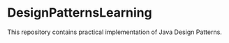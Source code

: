 # DesignPatternsLearning
This repository contains practical implementation of Java Design Patterns.
